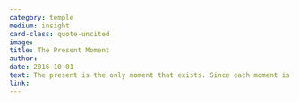 ```yaml
---
category: temple
medium: insight
card-class: quote-uncited
image:
title: The Present Moment
author:
date: 2016-10-01
text: The present is the only moment that exists. Since each moment is infinitesimal, there are infinitely many moments available to us. Each moment contains infinite potential wisdom, meaning and opportunities for love and appreciation.
link:
---
```


